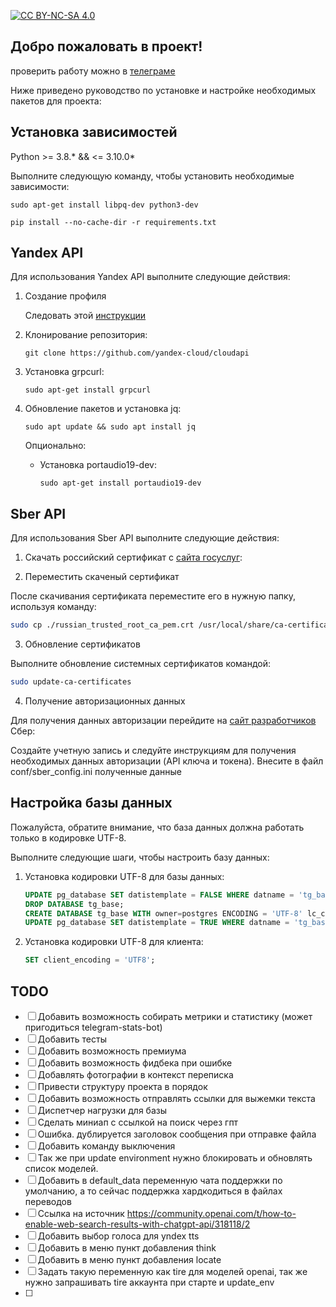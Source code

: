 [![CC BY-NC-SA 4.0][cc-by-nc-sa-shield]][cc-by-nc-sa]

[cc-by-nc-sa]: http://creativecommons.org/licenses/by-nc-sa/4.0/
[cc-by-nc-sa-image]: https://licensebuttons.net/l/by-nc-sa/4.0/88x31.png
[cc-by-nc-sa-shield]: https://img.shields.io/badge/License-CC%20BY--NC--SA%204.0-lightgrey.svg

## Добро пожаловать в проект!

проверить работу можно в [телеграме][tg]

Ниже приведено руководство по установке и настройке необходимых пакетов для проекта:

## Установка зависимостей

Python >= 3.8.* && <= 3.10.0*

Выполните следующую команду, чтобы установить необходимые зависимости:

```shell
sudo apt-get install libpq-dev python3-dev

pip install --no-cache-dir -r requirements.txt
```

## Yandex API

Для использования Yandex API выполните следующие действия:

1. Создание профиля

   Следовать этой [инструкции][df3]

2. Клонирование репозитория:

   ```shell
   git clone https://github.com/yandex-cloud/cloudapi
   ```

3. Установка grpcurl:

   ```shell
   sudo apt-get install grpcurl
   ```

4. Обновление пакетов и установка jq:

   ```shell
   sudo apt update && sudo apt install jq
   ```

   Опционально:

   - Установка portaudio19-dev:

     ```shell
     sudo apt-get install portaudio19-dev
     ```

## Sber API

Для использования Sber API выполните следующие действия:
1. Скачать российский сертификат с [сайта госуслуг][df1]:

2. Переместить скаченый сертификат

После скачивания сертификата переместите его в нужную папку, используя команду:

```bash
sudo cp ./russian_trusted_root_ca_pem.crt /usr/local/share/ca-certificates/
```

3. Обновление сертификатов

Выполните обновление системных сертификатов командой:

```bash
sudo update-ca-certificates
```

4. Получение авторизационных данных

Для получения данных авторизации перейдите на [сайт разработчиков][df2] Сбер:

Создайте учетную запись и следуйте инструкциям для получения необходимых данных авторизации (API ключа и токена).
Внесите в файл conf/sber_config.ini полученные данные


## Настройка базы данных

Пожалуйста, обратите внимание, что база данных должна работать только в кодировке UTF-8.

Выполните следующие шаги, чтобы настроить базу данных:

1. Установка кодировки UTF-8 для базы данных:

   ```sql
   UPDATE pg_database SET datistemplate = FALSE WHERE datname = 'tg_base';
   DROP DATABASE tg_base;
   CREATE DATABASE tg_base WITH owner=postgres ENCODING = 'UTF-8' lc_collate = 'en_US.utf8' lc_ctype = 'en_US.utf8' template template0;
   UPDATE pg_database SET datistemplate = TRUE WHERE datname = 'tg_base';
   ```

2. Установка кодировки UTF-8 для клиента:

   ```sql
   SET client_encoding = 'UTF8';
   ```





## TODO

- [ ] Добавить возможность собирать метрики и статистику (может пригодиться telegram-stats-bot)
- [ ] Добавить тесты
- [ ] Добавить возможность премиума
- [ ] Добавить возможность фидбека при ошибке
- [ ] Добавлять фотографии в контекст переписка
- [ ] Привести структуру проекта в порядок 
- [ ] Добавить возможность отправлять ссылки для выжемки текста
- [ ] Диспетчер нагрузки для базы
- [ ] Сделать миниап с ссылкой на поиск через гпт
- [ ] Ошибка. дублируется заголовок сообщения при отправке файла
- [ ] Добавить команду выключения
- [ ] Так же при update environment нужно блокировать и обновлять список моделей.
- [ ] Добавить в default_data переменную чата поддержки по умолчанию, а то сейчас поддержка хардкодиться в файлах переводов
- [ ] Ссылка на источник
https://community.openai.com/t/how-to-enable-web-search-results-with-chatgpt-api/318118/2
- [ ] Добавить выбор голоса для yndex tts
- [ ] Добавить в меню пункт добавления think
- [ ] Добавить в меню пункт добавления locate
- [ ] Задать такую переменную как tire для моделей openai, так же нужно запрашивать tire аккаунта при старте и update_env
- [ ] 




[df1]: <https://www.gosuslugi.ru/crt>
[df2]: <https://developers.sber.ru/docs/ru/gigachat/api/authorization>
[df3]: <https://cloud.yandex.ru/docs/cli/quickstart#linux_1>
[tg]:  <https://t.me/kukimanGptBot>
